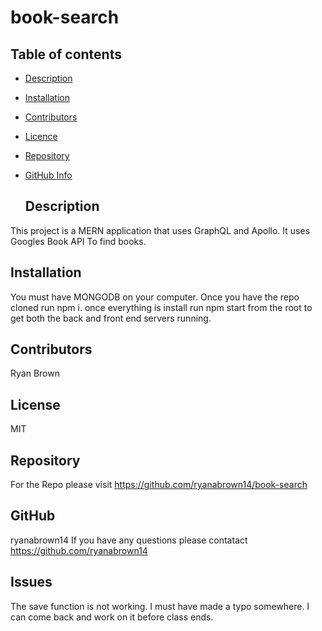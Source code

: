 # book-search

  ## Table of contents

- [Description](#Description)
- [Installation](#Installation)
- [Contributors](#Contributors)
- [Licence](#Licence)
- [Repository](#Repository)
- [GitHub Info](#GitHub)

  ## Description

This project is a MERN application that uses GraphQL and Apollo.  It uses Googles Book API To find books.

  ## Installation 
You must have MONGODB on your computer.  Once you have the repo cloned run npm i.  once everything is install run npm start from the root to get both the back and front end servers running.

  ## Contributors

  Ryan Brown

  ## License

  MIT

  ## Repository

  For the Repo please visit https://github.com/ryanabrown14/book-search

  ## GitHub

  ryanabrown14
  If you have any questions please contatact https://github.com/ryanabrown14 

  ## Issues

  The save function is not working.  I must have made a typo somewhere.  I can come back and work on it before class ends. 